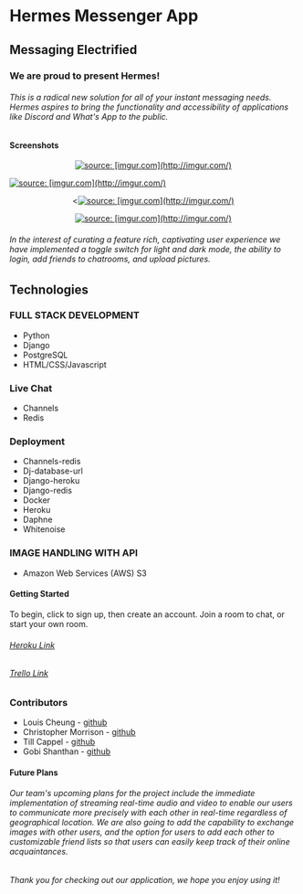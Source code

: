 # Hermes Messenger App
## Messaging Electrified  

### We are proud to present Hermes!
###### This is a radical new solution for all of your instant messaging needs. Hermes aspires to bring the functionality and accessibility of applications like Discord and What's App to the public.
#### Screenshots  

<p align="center" width="100%">  
<a href="[https://imgur.com/ChgLGGA](https://imgur.com/ChgLGGA)"><img src="[https://i.imgur.com/ChgLGGA.png](https://i.imgur.com/ChgLGGA.png)" title="source: [imgur.com](http://imgur.com/)" /></a></p>

<p align="center" >  

<a href="[https://imgur.com/jcLVGmq](https://imgur.com/jcLVGmq)"><img src="[https://i.imgur.com/jcLVGmq.png](https://i.imgur.com/jcLVGmq.png)" title="source: [imgur.com](http://imgur.com/)" /></a>  
</p><p align="center" >  
<<a href="[https://imgur.com/rSPFudZ](https://imgur.com/rSPFudZ)"><img src="[https://i.imgur.com/rSPFudZ.png](https://i.imgur.com/rSPFudZ.png)" title="source: [imgur.com](http://imgur.com/)" /></a></p><p align="center" >  
<a href="[https://imgur.com/J00LEFN](https://imgur.com/J00LEFN)"><img src="[https://i.imgur.com/J00LEFN.png](https://i.imgur.com/J00LEFN.png)" title="source: [imgur.com](http://imgur.com/)" /></a>  
</p>

###### In the interest of curating a feature rich, captivating user experience we have implemented a toggle switch for light and dark mode, the ability to login, add friends to chatrooms, and upload pictures.  

## Technologies

### FULL STACK DEVELOPMENT  

- Python  
- Django  
- PostgreSQL
- HTML/CSS/Javascript  

### Live Chat  
- Channels  
- Redis

### Deployment  
- Channels-redis  
- Dj-database-url  
- Django-heroku  
- Django-redis  
- Docker  
- Heroku  
- Daphne  
- Whitenoise

### IMAGE HANDLING WITH API  
- Amazon Web Services (AWS) S3

#### Getting Started  
To begin, click to sign up, then create an account. Join a room to chat, or start your own room.
###### [Heroku Link]([https://hermes-messenger01.herokuapp.com/])  
###### [Trello Link]([https://trello.com/b/5LVKtOS9/project-3])

### Contributors  
- Louis Cheung - [github]([https://github.com/louischeung1990])
- Christopher Morrison - [github]([https://github.com/0xnimbus])  
- Till Cappel - [github]([https://github.com/Wh1t3-Rabb1t])  
- Gobi Shanthan - [github]([https://github.com/GobiShanthan])

#### Future Plans  
###### Our team's upcoming plans for the project include the immediate implementation of streaming real-time audio and video to enable our users to communicate more precisely with each other in real-time regardless of geographical location. We are also going to add the capability to exchange images with other users, and the option for users to add each other to customizable friend lists so that users can easily keep track of their online acquaintances.
###### Thank you for checking out our application, we hope you enjoy using it!